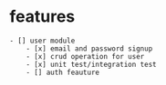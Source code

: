 # features
    - [] user module
        - [x] email and password signup
        - [x] crud operation for user
        - [x] unit test/integration test
        - [] auth feauture
        